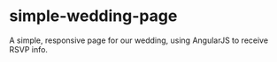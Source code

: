 simple-wedding-page
===================

A simple, responsive page for our wedding, using AngularJS to receive RSVP info.
